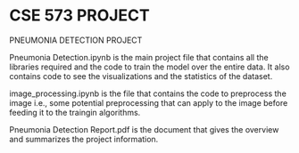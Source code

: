 # CSE 573 PROJECT
PNEUMONIA DETECTION PROJECT

Pneumonia Detection.ipynb is the main project file that contains all the libraries required and the code to train the model over the entire data.
It also contains code to see the visualizations and the statistics of the dataset.

image_processing.ipynb is the file that contains the code to preprocess the image i.e., some potential preprocessing that can apply to the image before feeding it to the traingin algorithms.

Pneumonia Detection Report.pdf is the document that gives the overview and summarizes the project information.
